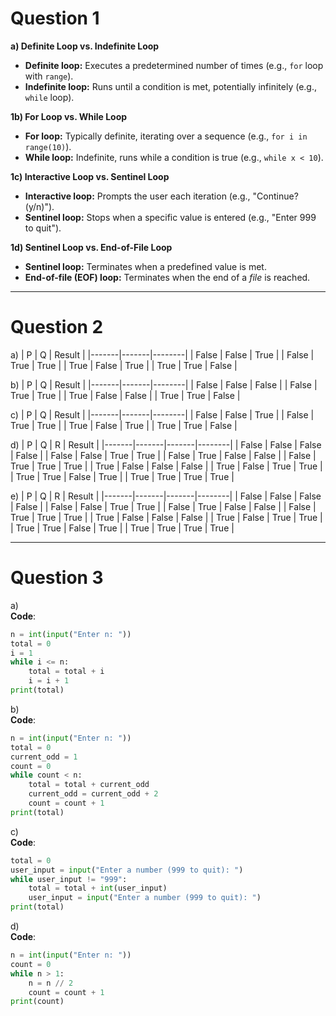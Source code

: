 # **Question 1**  
**a) Definite Loop vs. Indefinite Loop**   
- **Definite loop:** Executes a predetermined number of times (e.g., `for` loop with `range`).  
- **Indefinite loop:** Runs until a condition is met, potentially infinitely (e.g., `while` loop).  

**1b) For Loop vs. While Loop**  
- **For loop:** Typically definite, iterating over a sequence (e.g., `for i in range(10)`).  
- **While loop:** Indefinite, runs while a condition is true (e.g., `while x < 10`).  

**1c) Interactive Loop vs. Sentinel Loop**  
- **Interactive loop:** Prompts the user each iteration (e.g., "Continue? (y/n)").  
- **Sentinel loop:** Stops when a specific value is entered (e.g., "Enter 999 to quit").  

**1d) Sentinel Loop vs. End-of-File Loop**  
- **Sentinel loop:** Terminates when a predefined value is met.  
- **End-of-file (EOF) loop:** Terminates when the end of a *file* is reached.  

---

# **Question 2**  
a)
| P     | Q     | Result |
|-------|-------|--------|
| False | False | True   |
| False | True  | True   |
| True  | False | True   |
| True  | True  | False  |

b)
| P     | Q     | Result |
|-------|-------|--------|
| False | False | False  |
| False | True  | True   |
| True  | False | False  |
| True  | True  | False  |

c)
| P     | Q     | Result |
|-------|-------|--------|
| False | False | True   |
| False | True  | True   |
| True  | False | True   |
| True  | True  | False  |

d)
| P     | Q     | R     | Result |
|-------|-------|-------|--------|
| False | False | False | False  |
| False | False | True  | True   |
| False | True  | False | False  |
| False | True  | True  | True   |
| True  | False | False | False  |
| True  | False | True  | True   |
| True  | True  | False | True   |
| True  | True  | True  | True   | 

e)
| P     | Q     | R     | Result |
|-------|-------|-------|--------|
| False | False | False | False  |
| False | False | True  | True   |
| False | True  | False | False  |
| False | True  | True  | True   |
| True  | False | False | False  |
| True  | False | True  | True   |
| True  | True  | False | True   |
| True  | True  | True  | True   | 

---

# **Question 3**  
a)  
**Code**:
```python  
n = int(input("Enter n: "))  
total = 0  
i = 1  
while i <= n:  
    total = total + i  
    i = i + 1  
print(total)  
```  

b)  
**Code**:
```python  
n = int(input("Enter n: "))  
total = 0  
current_odd = 1  
count = 0  
while count < n:  
    total = total + current_odd  
    current_odd = current_odd + 2  
    count = count + 1  
print(total)  
```  

c)  
**Code**:
```python  
total = 0  
user_input = input("Enter a number (999 to quit): ")  
while user_input != "999":  
    total = total + int(user_input)  
    user_input = input("Enter a number (999 to quit): ")  
print(total)  
```  

d)  
**Code**:
```python  
n = int(input("Enter n: "))  
count = 0  
while n > 1:  
    n = n // 2  
    count = count + 1  
print(count)  
```  
